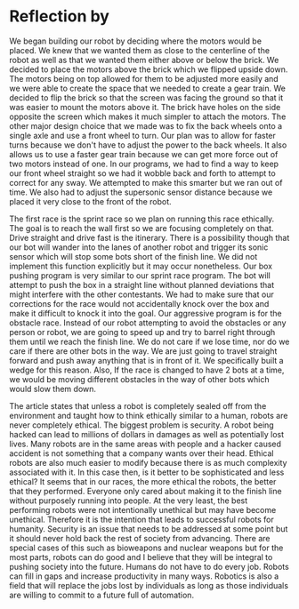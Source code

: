 # Reflection by 

We began building our robot by deciding where the motors would be placed. We knew that we wanted them as close to the centerline of the robot as well as that we wanted them either above or below the brick. We decided to place the motors above the brick which we flipped upside down. The motors being on top allowed for them to be adjusted more easily and we were able to create the space that we needed to create a gear train. We decided to flip the brick so that the screen was facing the ground so that it was easier to mount the motors above it. The brick have holes on the side opposite the screen which makes it much simpler to attach the motors. The other major design choice that we made was to fix the back wheels onto a single axle and use a front wheel to turn. Our plan was to allow for faster turns because we don't have to adjust the power to the back wheels. It also allows us to use a faster gear train because we can get more force out of two motors instead of one. In our programs, we had to find a way to keep our front wheel straight so we had it wobble back and forth to attempt to correct for any sway. We attempted to make this smarter but we ran out of time. We also had to adjust the supersonic sensor distance because we placed it very close to the front of the robot.

The first race is the sprint race so we plan on running this race ethically. The goal is to reach the wall first so we are focusing completely on that. Drive straight and drive fast is the itinerary. There is a possibility though that our bot will wander into the lanes of another robot and trigger its sonic sensor which will stop some bots short of the finish line. We did not implement this function explicitly but it may occur nonetheless. Our box pushing program is very similar to our sprint race program. The bot will attempt to push the box in a straight line without planned deviations that might interfere with the other contestants. We had to make sure that our corrections for the race would not accidentally knock over the box and make it difficult to knock it into the goal. Our aggressive program is for the obstacle race. Instead of our robot attempting to avoid the obstacles or any person or robot, we are going to speed up and try to barrel right through them until we reach the finish line. We do not care if we lose time, nor do we care if there are other bots in the way. We are just going to travel straight forward and push away anything that is in front of it. We specifically built a wedge for this reason. Also, If the race is changed to have 2 bots at a time, we would be moving different obstacles in the way of other bots which would slow them down.

The article states that unless a robot is completely sealed off from the environment and taught how to think ethically similar to a human, robots are never completely ethical. The biggest problem is security. A robot being hacked can lead to millions of dollars in damages as well as potentially lost lives. Many robots are in the same areas with people and a hacker caused accident is not something that a company wants over their head. Ethical robots are also much easier to modify because there is as much complexity associated with it. In this case then, is it better to be sophisticated and less ethical? It seems that in our races, the more ethical the robots, the better that they performed. Everyone only cared about making it to the finish line without purposely running into people. At the very least, the best performing robots were not intentionally unethical but may have become unethical. Therefore it is the intention that leads to successful robots for humanity. Security is an issue that needs to be addressed at some point but it should never hold back the rest of society from advancing. There are special cases of this such as bioweapons and nuclear weapons but for the most parts, robots can do good and I believe that they will be integral to pushing society into the future. Humans do not have to do every job. Robots can fill in gaps and increase productivity in many ways. Robotics is also a field that will replace the jobs lost by individuals as long as those individuals are willing to commit to a future full of automation.
